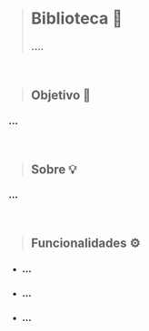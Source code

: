 > # Biblioteca 📖
> ### ....

<br>

> ## Objetivo 🎯
  ### ...

<br>

> ## Sobre 💡
  ### ...
  
<br>

> ## Funcionalidades ⚙️
  - ### ...
  - ### ...
  - ### ... 
